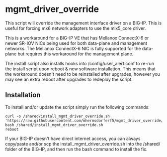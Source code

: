 # mgmt_driver_override
This script will override the management interface driver on a BIG-IP.  This is useful for forcing mx6 network adapters to use the mlx5_core driver.

This is a workaround for a BIG-IP VE that has Mellanox ConnectX-6 or newer SR-IOV NICs being used for both data-plane and management networks.  The Mellanox ConnectX-6 NIC is fully supported for the data-plane but requires this workaround for the management plane.

The install script also installs hooks into /config/user_alert.conf to re-run the install script upon reboot & new software installation.  This means that the workaround doesn't need to be reinstalled after upgrades, however you may see an extra reboot after upgrades to redeploy the script.

## Installation
To install and/or update the script simply run the following commands:
```
curl -o /shared/install_mgmt_driver_override.sh 'https://raw.githubusercontent.com/mhermsdorferf5/mgmt_driver_override/main/install_mgmt_driver_override.sh'
bash /shared/install_mgmt_driver_override.sh
reboot
```

If your BIG-IP doesn't have direct internet access, you can always copy/paste and/or scp the install_mgmt_driver_override.sh into the /shared/ folder of the BIG-IP, and then run the bash command to install the fix.